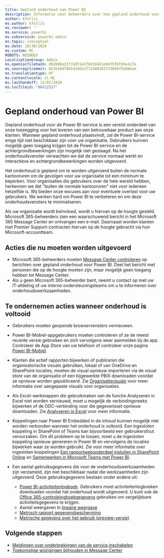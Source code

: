 ```yaml
---
title: Gepland onderhoud van Power BI
description: Informatie voor beheerders over hoe gepland onderhoud voor Power BI van invloed is op de organisatie en de volgende stappen die ze moeten uitvoeren.
author: kfollis
ms.author: kfollis
ms.reviewer: ''
ms.service: powerbi
ms.subservice: powerbi-admin
ms.topic: conceptual
ms.date: 10/30/2020
ms.custom: MC
ROBOTS: NOINDEX
LocalizationGroup: Admin
ms.openlocfilehash: d62b06e23f7e97141f6d10451e9d75f8fb9e417e
ms.sourcegitcommit: 653e18d7041d3dd1cf7a38010372366975a98eae
ms.translationtype: HT
ms.contentlocale: nl-NL
ms.lasthandoff: 12/01/2020
ms.locfileid: "96412317"
---
```

# <a name="power-bi-planned-maintenance"></a>Gepland onderhoud van Power BI

Gepland onderhoud voor de Power BI-service is een vereist onderdeel van onze toezegging voor het leveren van een betrouwbaar product aan onze klanten. Wanneer gepland onderhoud plaatsvindt, zal de Power BI-service enige tijd niet beschikbaar zijn voor uw organisatie. Gebruikers kunnen mogelijk geen toegang krijgen tot de Power BI-service en de achtergrondbewerkingen zijn mogelijk niet geslaagd. Na het onderhoudsvenster verwachten we dat de service normaal werkt en interactieve en achtergrondbewerkingen worden uitgevoerd.  

Het onderhoud is gepland om te worden uitgevoerd buiten de normale kantooruren om de gevolgen voor uw organisatie tot een minimum te beperken. Voor organisaties die gebruikers over de hele wereld hebben, herkennen we dat "buiten de normale kantooruren" niet voor iedereen hetzelfde is. Wij bieden onze excuses aan voor eventuele overlast voor uw gebruikers. We werken hard om Power BI te verbeteren en om deze onderhoudsvensters te minimaliseren.

Als uw organisatie wordt beïnvloed, wordt u hiervan op de hoogte gesteld. Microsoft 365-beheerders zien een waarschuwend bericht in het Microsoft 365 Message Center en ontvangen een e-mail. Daarnaast worden klanten met Premier Support-contracten hiervan op de hoogte gebracht via hun Microsoft-accountteam.

## <a name="actions-to-take-now"></a>Acties die nu moeten worden uitgevoerd

* Microsoft 365-beheerders moeten [Message Center controleren](https://admin.microsoft.com/Adminportal/Home#/MessageCenter) op berichten over gepland onderhoud voor Power BI. Deel het bericht met personen die op de hoogte moeten zijn, maar mogelijk geen toegang hebben tot Message Center.
* Als u geen Microsoft 365-beheerder bent, neemt u contact op met uw IT-afdeling of uw interne ondersteuningsteams om u te informeren over onderhoudswerkzaamheden.

## <a name="actions-to-take-when-maintenance-is-complete"></a>Te ondernemen acties wanneer onderhoud is voltooid

* Gebruikers moeten geopende browservensters vernieuwen.
* Power BI-Mobiel-appgebruikers moeten controleren of ze de meest recente versie gebruiken en zich vervolgens weer aanmelden bij de app. Controleer de App Store van uw telefoon of controleer onze pagina [Power BI-Mobiel](https://powerbi.microsoft.com/mobile/).
* Klanten die actief rapporten bijwerken of publiceren die organisatorische visuals gebruiken, lokaal of van OneDrive en SharePoint-locaties, moeten de visual opnieuw importeren via de visual store van de organisatie of een bijgewerkte PBIX downloaden voordat ze opnieuw worden gepubliceerd. Zie [Organisatievisuals](organizational-visuals.md) voor meer informatie over aangepaste visuals voor organisaties.
* Als Excel-werkmappen die gebruikmaken van de functie Analyseren in Excel niet worden vernieuwd, moet u mogelijk de verbindingsreeks bijwerken of de ODC-verbinding voor die gegevensset opnieuw downloaden. Zie [Analyseren in Excel](../collaborate-share/service-analyze-in-excel.md#connect-to-power-bi-data) voor meer informatie.
* Koppelingen naar Power BI Embedded in de inhoud kunnen mogelijk niet worden verbonden wanneer het onderhoud is voltooid. Een ingesloten koppeling in SharePoint of Teams kan bijvoorbeeld een gebruikersfout veroorzaken. Om dit probleem op te lossen, moet u de ingesloten koppeling opnieuw genereren in Power BI en vervolgens de locaties bijwerken waar ze worden gebruikt. Zie voor meer informatie over ingesloten koppelingen [Een rapportwebonderdeel insluiten in SharePoint Online](../collaborate-share/service-embed-report-spo.md) en [Samenwerken in Microsoft Teams met Power BI](../collaborate-share/service-collaborate-microsoft-teams.md).
* Een aantal gebruiksgegevens die voor de onderhoudswerkzaamheden zijn verzameld, zijn niet beschikbaar nadat die werkzaamheden zijn uitgevoerd. Deze gebruiksgegevens bestaan onder andere uit:

  * [Power BI-activiteitenlogboek](service-admin-auditing.md#use-the-activity-log). Gebruikers moet activiteitenlogboeken downloaden voordat het onderhoud wordt uitgevoerd. U kunt ook de [Office 365-controlelogboekgegevens](service-admin-auditing.md#access-your-audit-logs) gebruiken om vergelijkbare activiteitsgegevens te krijgen.
  * Aantal weergaven in [lineaire weergave](../collaborate-share/service-data-lineage.md#explore-lineage-view)
  * [Metrisch rapport gegevensbescherming](service-security-data-protection-metrics-report.md)
  * [Metrische gegevens over het gebruik (preview-versie)](../collaborate-share/service-modern-usage-metrics.md)

## <a name="next-steps"></a>Volgende stappen

* [Meldingen over onderbrekingen van de service inschakelen](service-interruption-notifications.md)
* [Toekomstige wijzigingen bijhouden in Message Center](/microsoft-365/admin/manage/message-center)